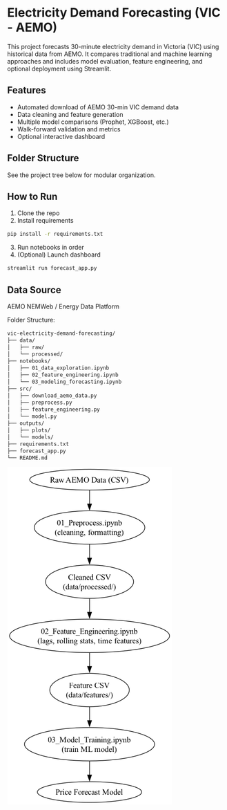 # Electricity Demand Forecasting (VIC - AEMO)

This project forecasts 30-minute electricity demand in Victoria (VIC) using historical data from AEMO. It compares traditional and machine learning approaches and includes model evaluation, feature engineering, and optional deployment using Streamlit.

## Features
- Automated download of AEMO 30-min VIC demand data
- Data cleaning and feature generation
- Multiple model comparisons (Prophet, XGBoost, etc.)
- Walk-forward validation and metrics
- Optional interactive dashboard

## Folder Structure
See the project tree below for modular organization.

## How to Run
1. Clone the repo
2. Install requirements
```bash
pip install -r requirements.txt
```
3. Run notebooks in order
4. (Optional) Launch dashboard
```bash
streamlit run forecast_app.py
```

## Data Source
AEMO NEMWeb / Energy Data Platform


Folder Structure: 

```plaintext
vic-electricity-demand-forecasting/
├── data/
│   ├── raw/
│   └── processed/
├── notebooks/
│   ├── 01_data_exploration.ipynb
│   ├── 02_feature_engineering.ipynb
│   └── 03_modeling_forecasting.ipynb
├── src/
│   ├── download_aemo_data.py
│   ├── preprocess.py
│   ├── feature_engineering.py
│   └── model.py
├── outputs/
│   ├── plots/
│   └── models/
├── requirements.txt
├── forecast_app.py
└── README.md
```

![Data Flow Digram](data_flow_forecasting.png)